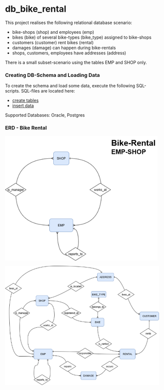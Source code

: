 # db_bike_rental
This project realises the following relational database scenario: 
- bike-shops (shop) and employees (emp)
- bikes (bike) of several bike-types (bike_type) assigned to bike-shops
- customers (customer) rent bikes (rental)
- damages (damage) can happen during bike-rentals
- shops, customers, employees have addresses (address)
  
There is a small subset-scenario using the tables EMP and SHOP only.

### Creating DB-Schema and Loading Data
To create the schema and load some data, execute the following SQL-scripts.
SQL-files are located here:
* [create tables](https://kgdeck.github.io/db_exercises/data/create_tables_all.sql)
* [insert data](https://kgdeck.github.io/db_exercises/data/insert_all.sql)

Supported Databases: Oracle, Postgres


### ERD - Bike Rental 

<p align="left">
  <img src="figures/erd01_small.drawio.png" alt="ERD - Emp/Shop" width="500">
</p>


<p align="left">
  <img src="figures/erd01.drawio.png" alt="ERD - Emp/Shop" width="650">
</p>

